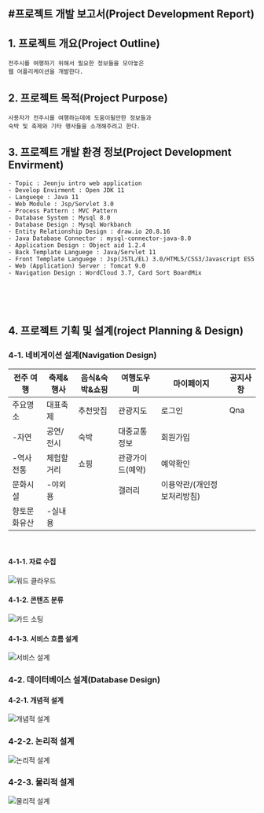 #프로젝트 개발 보고서(Project Development Report)
----------------------------------------------
## 1. 프로젝트 개요(Project Outline) 

```
전주시를 여행하기 위해서 필요한 정보들을 모아놓은
웹 어플리케이션을 개발한다. 
```

## 2. 프로젝트 목적(Project Purpose)
```
사용자가 전주시를 여행하는데에 도움이될만한 정보들과
숙박 및 축제와 기타 행사들을 소개해주려고 한다.
```

## 3. 프로젝트 개발 환경 정보(Project Development Envirment)   


    - Topic : Jeonju intro web application
    - Develop Envirment : Open JDK 11
    - Languege : Java 11
    - Web Module : Jsp/Servlet 3.0
    - Process Pattern : MVC Pattern
    - Database System : Mysql 8.0
    - Database Design : Mysql Workbanch
    - Entity Relationship Design : draw.io 20.8.16
    - Java Database Connector : mysql-connector-java-8.0
    - Application Design : Object aid 1.2.4
    - Back Template Languege : Java/Servlet 11
    - Front Template Languege : Jsp(JSTL/EL) 3.0/HTML5/CSS3/Javascript ES5
    - Web (Application) Server : Tomcat 9.0
    - Navigation Design : WordCloud 3.7, Card Sort BoardMix


<br><br><br>

## 4. 프로젝트 기획 및 설계(roject Planning & Design)

### 4-1. 네비게이션 설계(Navigation Design)

| 전주 여행 | 축제&행사 | 음식&숙박&쇼핑 | 여행도우미 | 마이페이지 | 공지사항 |
|--------|---------|-------|--------|----------|-------|
| 주요명소 | 대표축제 | 추천맛집 | 관광지도 | 로그인 | Qna |
| -자연 | 공연/전시 | 숙박 |대중교통 정보 | 회원가입|
| -역사 전통 | 체험할거리 | 쇼핑 | 관광가이드(예약) | 예약확인 |
| 문화시설 | -야외용 | &nbsp; | 갤러리 | 이용약관/(개인정보처리방침) |
| 향토문화유산 |-실내용 | &nbsp; | &nbsp; | &nbsp; |

<br>

#### 4-1-1. 자료 수집
![워드 클라우드](./info/wordcloud.png)

#### 4-1-2. 콘텐츠 분류
![카드 소팅](./info/boardmix.png)

#### 4-1-3. 서비스 흐름 설계
![서비스 설계](./info/service.drawio.png)

### 4-2. 데이터베이스 설계(Database Design)

#### 4-2-1. 개념적 설계
![개념적 설계](./info/erd/teamPro01_conceptual_erd.drawio.png)
### 4-2-2. 논리적 설계
![논리적 설계](./info/erd/teamPro01_logical_erd.drawio.png)
### 4-2-3. 물리적 설계
![물리적 설계](./info/erd/physical_erd.drawio.png)
